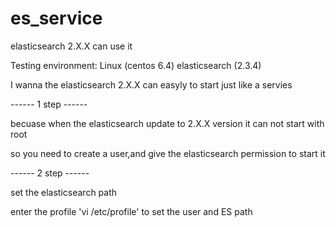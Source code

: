 # es_service 

elasticsearch 2.X.X can use it


Testing environment:
Linux           (centos 6.4)
elasticsearch   (2.3.4)

I wanna the elasticsearch 2.X.X can easyly to start just like a servies

------ 1 step ------

becuase when the elasticsearch update to 2.X.X version it can not start with root

so you need to create a user,and give the elasticsearch permission to start it


------ 2 step ------

set the elasticsearch path

enter the profile 'vi /etc/profile' to set the user and ES path

